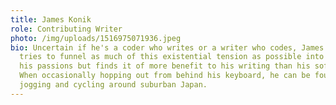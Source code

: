 ```yaml
---
title: James Konik
role: Contributing Writer
photo: /img/uploads/1516975071936.jpeg
bio: Uncertain if he's a coder who writes or a writer who codes, James
  tries to funnel as much of this existential tension as possible into both of
  his passions but finds it of more benefit to his writing than his software.
  When occasionally hopping out from behind his keyboard, he can be found
  jogging and cycling around suburban Japan.
---
```

